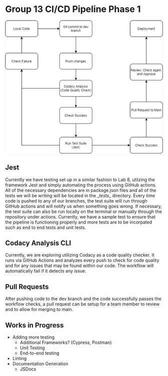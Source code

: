 # Group 13 CI/CD Pipeline Phase 1
![Diagram](./phase1.drawio.png)
## Jest
Currently we have testing set up in a similar fashion to Lab 8, utilzing the framework Jest and simply automating the process using GitHub actions. All of the necessary dependencies are in package.json files and all of the tests we will be writing will be located in the \__tests__ directory. Every time code is pushed to any of our branches, the test suite will run through GitHub actions and will notify us when something goes wrong. If necessary, the test suite can also be run locally on the terminal or manually through the repository under actions. Currently, we have a sample test to ensure that the pipeline is functioning properly and more tests are to be incorpated such as end to end tests and unit tests.
## Codacy Analysis CLI 
Currently, we are exploring utilizing Codacy as a code quality checker. It runs via GitHub Actions and analyzes every push to check for code quality and for any issues that may be found within our code. The workflow will automatically fail if it detects any issue.
## Pull Requests
After pushing code to the dev branch and the code successfully passes the workflow checks, a pull request can be setup for a team member to review and to allow for merging to main.
## Works in Progress
- Adding more testing 
  - Additional Frameworks? (Cypress, Postman)
  - Unit Testing
  - End-to-end testing
- Linting
- Documentation Generation
  - JSDocs
